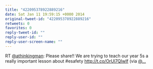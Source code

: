 ```yaml
---
title: "422095378922889216"
date: Sat Jan 11 19:59:15 +0000 2014
original-tweet-id: "422095378922889216"
retweets: 0
favorites: 0
reply-tweet-id: ""
reply-user-id: ""
reply-user-screen-name: ""
---
```

RT <a href="https://twitter.com/athinkingman">@athinkingman</a>: Please share!! We are trying to teach our year 5s a really important  lesson about #esafety http://t.co/OrUl7QIwIf (via <a href="https://twitter.com/…">@…</a>
